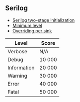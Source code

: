 ## Serilog

* [Serilog two-stage initialization](https://github.com/serilog/serilog-aspnetcore#two-stage-initialization)
* [Minimum level](https://github.com/serilog/serilog/wiki/Configuration-Basics#minimum-level)
* [Overriding per sink](https://github.com/serilog/serilog/wiki/Configuration-Basics#overriding-per-sink)

| Level | Score |
| --- | --- |
| Verbose | N/A |
| Debug | 10 000 |
| Information | 20 000 |
| Warning | 30 000 |
| Error | 40 000 |
| Fatal | 50 000 |
